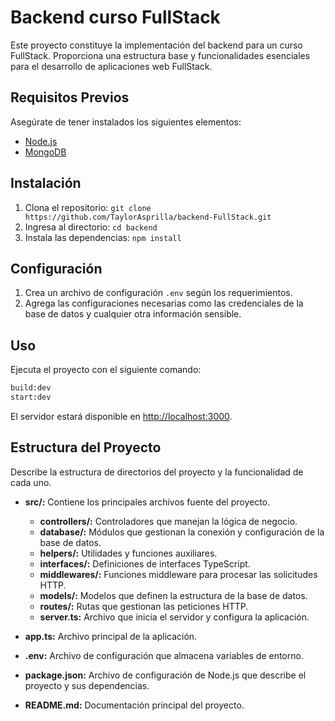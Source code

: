 # Backend curso FullStack

Este proyecto constituye la implementación del backend para un curso FullStack. Proporciona una estructura base y funcionalidades esenciales para el desarrollo de aplicaciones web FullStack.

## Requisitos Previos

Asegúrate de tener instalados los siguientes elementos:

- [Node.js](https://nodejs.org/)
- [MongoDB](https://www.mongodb.com/)

## Instalación

1. Clona el repositorio: `git clone https://github.com/TaylorAsprilla/backend-FullStack.git`
2. Ingresa al directorio: `cd backend`
3. Instala las dependencias: `npm install`

## Configuración

1. Crea un archivo de configuración `.env` según los requerimientos.
2. Agrega las configuraciones necesarias como las credenciales de la base de datos y cualquier otra información sensible.

## Uso

Ejecuta el proyecto con el siguiente comando:

```bash
build:dev
start:dev
```

El servidor estará disponible en [http://localhost:3000](http://localhost:3000).

## Estructura del Proyecto

Describe la estructura de directorios del proyecto y la funcionalidad de cada uno.

- **src/:** Contiene los principales archivos fuente del proyecto.

  - **controllers/:** Controladores que manejan la lógica de negocio.
  - **database/:** Módulos que gestionan la conexión y configuración de la base de datos.
  - **helpers/:** Utilidades y funciones auxiliares.
  - **interfaces/:** Definiciones de interfaces TypeScript.
  - **middlewares/:** Funciones middleware para procesar las solicitudes HTTP.
  - **models/:** Modelos que definen la estructura de la base de datos.
  - **routes/:** Rutas que gestionan las peticiones HTTP.
  - **server.ts:** Archivo que inicia el servidor y configura la aplicación.

- **app.ts:** Archivo principal de la aplicación.
- **.env:** Archivo de configuración que almacena variables de entorno.
- **package.json:** Archivo de configuración de Node.js que describe el proyecto y sus dependencias.
- **README.md:** Documentación principal del proyecto.
